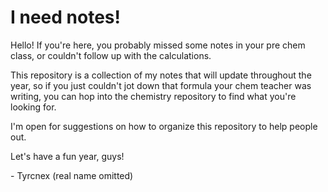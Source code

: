 # I need notes!

Hello! If you're here, you probably missed some notes in your pre chem class, or couldn't follow up with the calculations.

This repository is a collection of my notes that will update throughout the year, so if you just couldn't jot down that formula your chem teacher was writing, you can hop into the chemistry repository to find what you're looking for.

I'm open for suggestions on how to organize this repository to help people out.

Let's have a fun year, guys!

\- Tyrcnex (real name omitted)